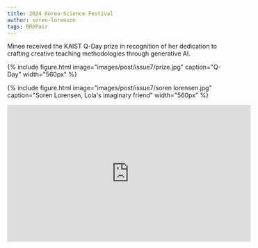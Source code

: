 ```yaml
---
title: 2024 Korea Science Festival
author: soren-lorenson
tags: BRePair
---
```


Minee received the KAIST Q-Day prize in recognition of her dedication to crafting creative teaching methodologies through generative AI.

{% include figure.html image="images/post/issue7/prize.jpg" caption="Q-Day" width="560px" %}

{% include figure.html image="images/post/issue7/soren lorensen.jpg" caption="Soren Lorensen, Lola's imaginary friend" width="560px" %}

<iframe width="560" height="315" src="https://www.youtube.com/embed/1iFBKTmApck?si=6Qn0mkcsHJrL0eUy" title="YouTube video player" frameborder="0" allow="accelerometer; autoplay; clipboard-write; encrypted-media; gyroscope; picture-in-picture; web-share" allowfullscreen></iframe>

